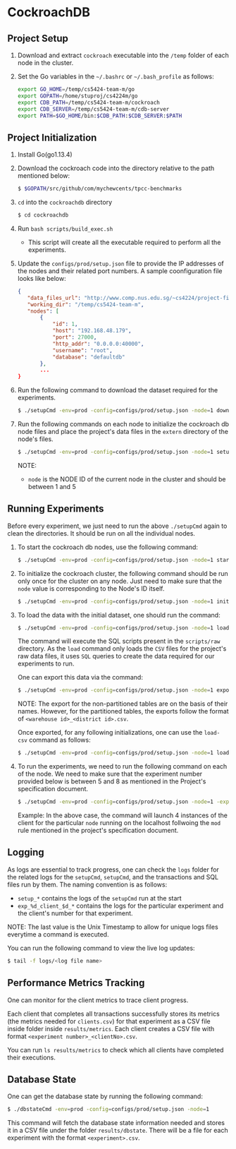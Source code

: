 # CockroachDB

## Project Setup

1. Download and extract `cockroach` executable into the `/temp` folder of each node in the cluster.

1. Set the Go variables in the `~/.bashrc` or `~/.bash_profile` as follows:

   ```bash
   export GO_HOME=/temp/cs5424-team-m/go
   export GOPATH=/home/stuproj/cs4224m/go
   export CDB_PATH=/temp/cs5424-team-m/cockroach
   export CDB_SERVER=/temp/cs5424-team-m/cdb-server
   export PATH=$GO_HOME/bin:$CDB_PATH:$CDB_SERVER:$PATH
   ```

## Project Initialization

1. Install Go(go1.13.4)

1. Download the cockroach code into the directory relative to the path mentioned below:

   ```bash
   $ $GOPATH/src/github/com/mychewcents/tpcc-benchmarks
   ```

1. `cd` into the `cockroachdb` directory

   ```bash
   $ cd cockroachdb
   ```

1. Run `bash scripts/build_exec.sh`

   - This script will create all the executable required to perform all the experiments.

1. Update the `configs/prod/setup.json` file to provide the IP addresses of the nodes and their related port numbers. A sample coonfiguration file looks like below:

   ```json
   {
      "data_files_url": "http://www.comp.nus.edu.sg/~cs4224/project-files.zip",
      "working_dir": "/temp/cs5424-team-m",
      "nodes": [
          {
              "id": 1,
              "host": "192.168.48.179",
              "port": 27000,
              "http_addr": "0.0.0.0:40000",
              "username": "root",
              "database": "defaultdb"
          },
          ...
   }
   ```

1. Run the following command to download the dataset required for the experiments.

   ```bash
   $ ./setupCmd -env=prod -config=configs/prod/setup.json -node=1 download-dataset
   ```

1. Run the following commands on each node to initialize the cockroach db node files and place the project's data files in the `extern` directory of the node's files.

   ```bash
   $ ./setupCmd -env=prod -config=configs/prod/setup.json -node=1 setup-dir
   ```

   NOTE:

   - `node` is the NODE ID of the current node in the cluster and should be between 1 and 5

## Running Experiments

Before every experiment, we just need to run the above `./setupCmd` again to clean the directories. It should be run on all the individual nodes.

1. To start the cockroach db nodes, use the following command:

   ```bash
   $ ./setupCmd -env=prod -config=configs/prod/setup.json -node=1 start
   ```

1. To initialize the cockroach cluster, the following command should be run only once for the cluster on any node. Just need to make sure that the `node` value is corresponding to the Node's ID itself.

   ```bash
   $ ./setupCmd -env=prod -config=configs/prod/setup.json -node=1 init
   ```

1. To load the data with the initial dataset, one should run the command:

   ```bash
   $ ./setupCmd -env=prod -config=configs/prod/setup.json -node=1 load
   ```

   The command will execute the SQL scripts present in the `scripts/raw` directory. As the `load` command only loads the `CSV` files for the project's raw data files, it uses `SQL` queries to create the data required for our experiments to run.

   One can export this data via the command:

   ```bash
   $ ./setupCmd -env=prod -config=configs/prod/setup.json -node=1 export
   ```

   NOTE: The export for the non-partitioned tables are on the basis of their names. However, for the partitioned tables, the exports follow the format of `<warehouse id>_<district id>.csv`.

   Once exported, for any following initializations, one can use the `load-csv` command as follows:

   ```bash
   $ ./setupCmd -env=prod -config=configs/prod/setup.json -node=1 load-csv
   ```

1. To run the experiments, we need to run the following command on each of the node. We need to make sure that the experiment number provided below is between 5 and 8 as mentioned in the Project's specification document.

   ```bash
   $ ./setupCmd -env=prod -config=configs/prod/setup.json -node=1 -exp=6 run-exp
   ```

   Example: In the above case, the command will launch 4 instances of the client for the particular `node` running on the localhost follwoing the `mod` rule mentioned in the project's specification document.

## Logging

As logs are essential to track progress, one can check the `logs` folder for the related logs for the `setupCmd`, `setupCmd`, and the transactions and SQL files run by them. The naming convention is as follows:

- `setup_*` contains the logs of the `setupCmd` run at the start
- `exp_%d_client_$d_*` contains the logs for the particular experiment and the client's number for that experiment.

NOTE: The last value is the Unix Timestamp to allow for unique logs files everytime a command is executed.

You can run the following command to view the live log updates:

```bash
$ tail -f logs/<log file name>
```

## Performance Metrics Tracking

One can monitor for the client metrics to trace client progress.

Each client that completes all transactions successfully stores its metrics (the metrics needed for `clients.csv`) for that experiment as a CSV file inside folder inside `results/metrics`. Each client creates a CSV file with format `<experiment number>_<clientNo>.csv`.

You can run `ls results/metrics` to check which all clients have completed their executions.

## Database State

One can get the database state by running the following command:

```bash
$ ./dbstateCmd -env=prod -config=configs/prod/setup.json -node=1
```

This command will fetch the database state information needed and stores it in a CSV file under the folder `results/dbstate`. There will be a file for each experiment with the format `<experiment>.csv`.
